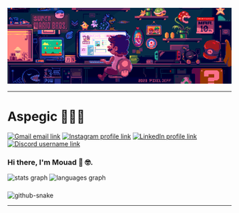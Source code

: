 ![68747470733a2f2f7265732e636c6f7564696e6172792e636f6d2f7375706572666f6c696f2f696d6167652f75706c6f61642f76313632303638393937392f363837343734373037333361326632663639326537303639366536393664363732653633366636643266366637323639363736393665363136](https://github.com/Aspegic01/Aspegic01/blob/main/ezgif.com-crop.gif?raw=true)


---

<h1 align="left">Aspegic 👨🏻‍💻</h1>

[![Gmail email link](https://img.shields.io/badge/Gmail-D14836?&style=for-the-badge&logo=gmail&logoColor=white)](mailto:mouadlbr359@gmail.com)
[![Instagram profile link](https://img.shields.io/badge/Instagram-E4405F?&style=for-the-badge&logo=instagram&logoColor=white)](https://www.instagram.com/mouadlbr/)
[![LinkedIn profile link](https://img.shields.io/badge/LinkedIn-0077B5?&style=for-the-badge&logo=linkedin&logoColor=white)](https://www.linkedin.com/in/mouad-labrirhil-24678a362?lipi=urn%3Ali%3Apage%3Ad_flagship3_profile_view_base_contact_details%3B535SAf8%2BRACEijmIc5favQ%3D%3D)
[![Discord username link](https://img.shields.io/badge/Discord-5865F2?&style=for-the-badge&logo=discord&logoColor=white)](https://discord.com/users/aspegic1)


<h3 align="left">Hi there, I'm Mouad 👋 🤓.</h3>

<div align="left">
  <img src="https://github-readme-stats.vercel.app/api?username=Aspegic01&hide_title=false&hide_rank=false&show_icons=true&include_all_commits=true&count_private=true&disable_animations=false&theme=onedark&locale=en&hide_border=false" height="149" alt="stats graph"  />
  <img src="https://github-readme-stats.vercel.app/api/top-langs?username=Aspegic01&locale=en&hide_title=false&layout=compact&card_width=320&langs_count=5&theme=onedark&hide_border=false" height="150" alt="languages graph"  />
</div>

###

<!-- <img align="right" height="150" src="https://cdna.artstation.com/p/assets/images/images/060/460/880/original/pixel-jeff-chill-mario-2023-2.gif?1678633376"  /> -->
<picture>
  <source media="(prefers-color-scheme: dark)" srcset="https://raw.githubusercontent.com/fatheddine-bicane/fatheddine-bicane/output/github-snake-dark.svg" />
  <source media="(prefers-color-scheme: light)" srcset="https://raw.githubusercontent.com/fatheddine-bicane/fatheddine-bicane/output/github-snake.svg" />
  <img alt="github-snake" src="https://raw.githubusercontent.com/tobiasmeyhoefer/tobiasmeyhoefer/output/github-snake.svg" />
</picture>

---

<!-- Proudly created with GPRM ( https://gprm.itsvg.in ) -->
